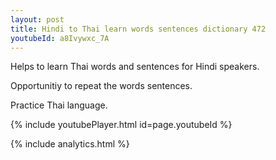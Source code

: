 ```yaml
---
layout: post
title: Hindi to Thai learn words sentences dictionary 472 
youtubeId: a8Ivywxc_7A
---
```

 
 
Helps to learn Thai words and sentences for Hindi speakers.

Opportunitiy to repeat the words sentences. 

Practice Thai language. 
 
{% include youtubePlayer.html id=page.youtubeId %}
 
 
{% include analytics.html %}